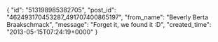  {
   "id": "513198985382705",
   "post_id": "462493170453287_491707400865197",
   "from_name": "Beverly Berta Braakschmack",
   "message": "Forget it, we found it :D",
   "created_time": "2013-05-15T07:24:19+0000"
 }
